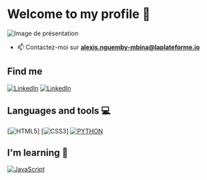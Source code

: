 # Welcome to my profile 👋
![Image de présentation](https://c4.wallpaperflare.com/wallpaper/435/542/549/javascript-google-node-js-html-microsoft-visual-studio-hd-wallpaper-preview.jpg)
- 📫 Contactez-moi sur **alexis.nguemby-mbina@laplateforme.io**


## Find me

[![LinkedIn](https://img.shields.io/badge/-GitHub-000?&logo=GitHub&logoColor=FFF)](https://github.com/AlexisNguemby)
[![LinkedIn](https://img.shields.io/badge/-LinkedIn-000?&logo=LinkedIn&logoColor=0A66C2)](https://www.linkedin.com/in/alexis-nguemby-mbina-93691433b/)

## Languages and tools 💻


[![HTML5](https://img.shields.io/badge/-HTML5-000?&logo=HTML5&logoColor=E34F26)]
[![CSS3](https://img.shields.io/badge/-CSS3-000?&logo=CSS3&logoColor=1572B6)]
[![PYTHON](https://img.shields.io/badge/-PYTHON-000?&logo=PYTHON&logoColor=777BB4)](https://www.python.com)






## I'm learning 📖

[![JavaScript](https://img.shields.io/badge/-JavaScript-000?&logo=JavaScript&logoColor=F7DF1E)](https://developer.mozilla.org/en-US/docs/Web/JavaScript)
